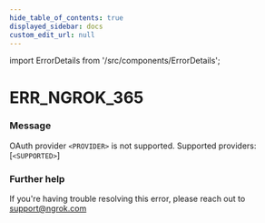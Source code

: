 ```yaml
---
hide_table_of_contents: true
displayed_sidebar: docs
custom_edit_url: null
---
```


import ErrorDetails from '/src/components/ErrorDetails';

# ERR_NGROK_365

### Message
OAuth provider `<PROVIDER>` is not supported. Supported providers: [`<SUPPORTED>`]

### Further help
If you're having trouble resolving this error, please reach out to [support@ngrok.com](mailto:support@ngrok.com?subject=Help%20with%20ERR_NGROK_365)

<ErrorDetails error='err_ngrok_365' />
